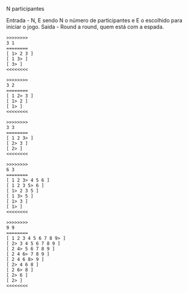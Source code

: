
N participantes

Entrada
    - N, E sendo N o número de participantes e E o escolhido para iniciar o jogo.
Saida
    - Round a round, quem está com a espada.
```
>>>>>>>>
3 1
========
[ 1> 2 3 ]
[ 1 3> ]
[ 3> ]
<<<<<<<<

>>>>>>>>
3 2
========
[ 1 2> 3 ]
[ 1> 2 ]
[ 1> ]
<<<<<<<<

>>>>>>>>
3 3
========
[ 1 2 3> ]
[ 2> 3 ]
[ 2> ]
<<<<<<<<

>>>>>>>>
6 3
========
[ 1 2 3> 4 5 6 ]
[ 1 2 3 5> 6 ]
[ 1> 2 3 5 ]
[ 1 3> 5 ]
[ 1> 3 ]
[ 1> ]
<<<<<<<<

>>>>>>>>
9 9
========
[ 1 2 3 4 5 6 7 8 9> ]
[ 2> 3 4 5 6 7 8 9 ]
[ 2 4> 5 6 7 8 9 ]
[ 2 4 6> 7 8 9 ]
[ 2 4 6 8> 9 ]
[ 2> 4 6 8 ]
[ 2 6> 8 ]
[ 2> 6 ]
[ 2> ]
<<<<<<<<

```